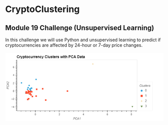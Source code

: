 # CryptoClustering
## Module 19 Challenge (Unsupervised Learning)
In this challenge we will use Python and unsupervised learning to predict if cryptocurrencies are affected by 24-hour or 7-day price changes.
</br></br>
![CryptoClusters](https://github.com/rileyunverferth/CryptoClustering/blob/main/Images/scatter_pca.png)
